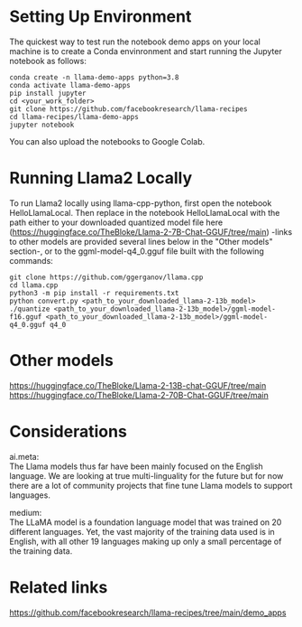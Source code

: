 # Setting Up Environment
The quickest way to test run the notebook demo apps on your local machine is to create a Conda envinronment and start running the Jupyter notebook as follows:

```
conda create -n llama-demo-apps python=3.8  
conda activate llama-demo-apps  
pip install jupyter  
cd <your_work_folder>  
git clone https://github.com/facebookresearch/llama-recipes  
cd llama-recipes/llama-demo-apps  
jupyter notebook  
```
You can also upload the notebooks to Google Colab.  

# Running Llama2 Locally
To run Llama2 locally using llama-cpp-python, first open the notebook HelloLlamaLocal. Then replace <path-to-llama-gguf-file> in the notebook HelloLlamaLocal with the path either to your downloaded quantized model file here (https://huggingface.co/TheBloke/Llama-2-7B-Chat-GGUF/tree/main) -links to other models are provided several lines below in the "Other models" section-, or to the ggml-model-q4_0.gguf file built with the following commands:  

```
git clone https://github.com/ggerganov/llama.cpp  
cd llama.cpp  
python3 -m pip install -r requirements.txt  
python convert.py <path_to_your_downloaded_llama-2-13b_model>  
./quantize <path_to_your_downloaded_llama-2-13b_model>/ggml-model-f16.gguf <path_to_your_downloaded_llama-2-13b_model>/ggml-model-q4_0.gguf q4_0  
```

# Other models
https://huggingface.co/TheBloke/Llama-2-13B-chat-GGUF/tree/main  
https://huggingface.co/TheBloke/Llama-2-70B-Chat-GGUF/tree/main  

# Considerations
ai.meta:  
The Llama models thus far have been mainly focused on the English language. We are looking at true multi-linguality for the future but for now there are a lot of community projects that fine tune Llama models to support languages.  

medium:  
The LLaMA model is a foundation language model that was trained on 20 different languages. Yet, the vast majority of the training data used is in English, with all other 19 languages making up only a small percentage of the training data.

# Related links
https://github.com/facebookresearch/llama-recipes/tree/main/demo_apps  
